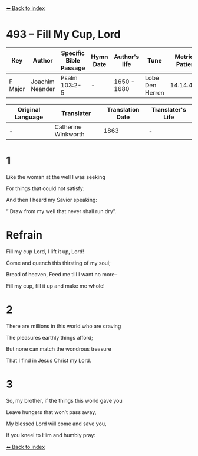 [⬅️ Back to index](../README.md)

# 493 – Fill My Cup, Lord

Key | Author   | Specific Bible Passage     |Hymn Date |Author's life |Tune |Metrical Pattern   |Composer/Source                                                                                        
-- | --------- | ---------------------------|----------|--------------|-----|-------------------|-------------   
F Major  | Joachim Neander      | Psalm 103:2-5 | -  | 1650 - 1680 | Lobe Den Herren | 14.14.4.7.8 | Chorale Book for England, 1863 

Original Language | Translater | Translation Date   | Translater's Life     
----------------- | --------- | --------------------|-------------   
\-  | Catherine Winkworth      | 1863 | -  | 1827 - 1878 



# 1

Like the woman at the well I was seeking

For things that could not satisfy:

And then I heard my Savior speaking:

” Draw from my well that never shall run dry”.



# Refrain

Fill my cup Lord, I lift it up, Lord!

Come and quench this thirsting of my soul;

Bread of heaven, Feed me till I want no more–

Fill my cup, fill it up and make me whole!



# 2

There are millions in this world who are craving

The pleasures earthly things afford;

But none can match the wondrous treasure

That I find in Jesus Christ my Lord.



# 3

So, my brother, if the things this world gave you

Leave hungers that won’t pass away,

My blessed Lord will come and save you,

If you kneel to Him and humbly pray:

[⬅️ Back to index](../README.md)
